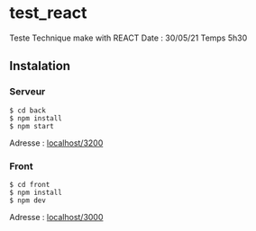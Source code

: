 # test_react

Teste Technique make with REACT
Date : 30/05/21
Temps 5h30

## Instalation

### Serveur

```
$ cd back
$ npm install
$ npm start

```

Adresse : [localhost/3200](http://localhost:3200/)

### Front

```
$ cd front
$ npm install
$ npm dev

```

Adresse : [localhost/3000](http://localhost:3000/)
